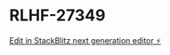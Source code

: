 # RLHF-27349

[Edit in StackBlitz next generation editor ⚡️](https://stackblitz.com/~/github.com/meghaapunniya/RLHF-27349)